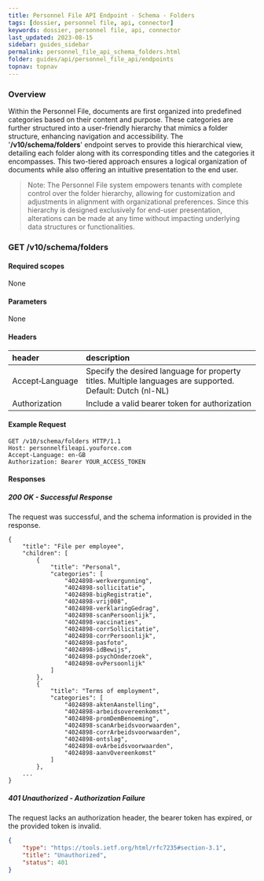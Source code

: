 ```yaml
---
title: Personnel File API Endpoint - Schema - Folders
tags: [dossier, personnel file, api, connector]
keywords: dossier, personnel file, api, connector
last_updated: 2023-08-15
sidebar: guides_sidebar
permalink: personnel_file_api_schema_folders.html
folder: guides/api/personnel_file_api/endpoints
topnav: topnav
---
```


### Overview
Within the Personnel File, documents are first organized into predefined categories based on their content and purpose. These categories 
are further structured into a user-friendly hierarchy that mimics a folder structure, enhancing navigation and accessibility. 
The '**/v10/schema/folders**' endpoint serves to provide this hierarchical view, detailing each folder along with its corresponding titles 
and the categories it encompasses. This two-tiered approach ensures a logical organization of documents while also offering an intuitive 
presentation to the end user.

> Note: The Personnel File system empowers tenants with complete control over the folder hierarchy, allowing for customization and adjustments in
> alignment with organizational preferences. Since this hierarchy is designed exclusively for end-user presentation, alterations can be made at
> any time without impacting underlying data structures or functionalities.
 
### GET /v10/schema/folders
#### Required scopes
None
#### Parameters
None
#### Headers

| header                | description                                                                 |
|:----------------------|:----------------------------------------------------------------------------|
| Accept&#8209;Language | Specify the desired language for property titles. Multiple languages are supported. Default: Dutch (nl-NL) |
| Authorization | Include a valid bearer token for authorization |

#### Example Request
```
GET /v10/schema/folders HTTP/1.1
Host: personnelfileapi.youforce.com
Accept-Language: en-GB
Authorization: Bearer YOUR_ACCESS_TOKEN
```
#### Responses
##### 200 OK - Successful Response
The request was successful, and the schema information is provided in the response.
```
{
    "title": "File per employee",
    "children": [
        {
            "title": "Personal",
            "categories": [
                "4024898-werkvergunning",
                "4024898-sollicitatie",
                "4024898-bigRegistratie",
                "4024898-vrij008",
                "4024898-verklaringGedrag",
                "4024898-scanPersoonlijk",
                "4024898-vaccinaties",
                "4024898-corrSollicitatie",
                "4024898-corrPersoonlijk",
                "4024898-pasfoto",
                "4024898-idBewijs",
                "4024898-psychOnderzoek",
                "4024898-ovPersoonlijk"
            ]
        },
        {
            "title": "Terms of employment",
            "categories": [
                "4024898-aktenAanstelling",
                "4024898-arbeidsovereenkomst",
                "4024898-promDemBenoeming",
                "4024898-scanArbeidsvoorwaarden",
                "4024898-corrArbeidsvoorwaarden",
                "4024898-ontslag",
                "4024898-ovArbeidsvoorwaarden",
                "4024898-aanvOvereenkomst"
            ]
        },
    ...
}  
```

##### 401 Unauthorized - Authorization Failure
The request lacks an authorization header, the bearer token has expired, or the provided token is invalid.
```json
{
    "type": "https://tools.ietf.org/html/rfc7235#section-3.1",
    "title": "Unauthorized",
    "status": 401
}
```

